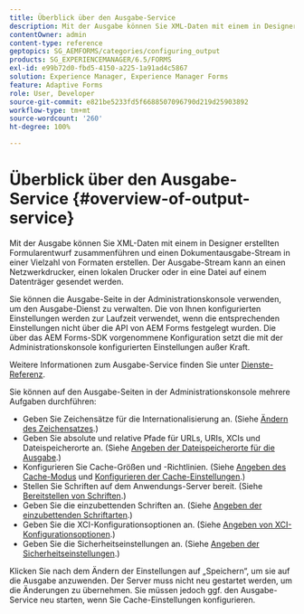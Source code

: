 ```yaml
---
title: Überblick über den Ausgabe-Service
description: Mit der Ausgabe können Sie XML-Daten mit einem in Designer erstellten Formularentwurf zusammenführen und einen Dokumentausgabe-Stream in einer Vielzahl von Formaten erstellen.
contentOwner: admin
content-type: reference
geptopics: SG_AEMFORMS/categories/configuring_output
products: SG_EXPERIENCEMANAGER/6.5/FORMS
exl-id: e99b72d0-fbd5-4150-a225-1a91ad4c5867
solution: Experience Manager, Experience Manager Forms
feature: Adaptive Forms
role: User, Developer
source-git-commit: e821be5233fd5f6688507096790d219d25903892
workflow-type: tm+mt
source-wordcount: '260'
ht-degree: 100%

---
```


# Überblick über den Ausgabe-Service {#overview-of-output-service}

Mit der Ausgabe können Sie XML-Daten mit einem in Designer erstellten Formularentwurf zusammenführen und einen Dokumentausgabe-Stream in einer Vielzahl von Formaten erstellen. Der Ausgabe-Stream kann an einen Netzwerkdrucker, einen lokalen Drucker oder in eine Datei auf einem Datenträger gesendet werden.

Sie können die Ausgabe-Seite in der Administrationskonsole verwenden, um den Ausgabe-Dienst zu verwalten. Die von Ihnen konfigurierten Einstellungen werden zur Laufzeit verwendet, wenn die entsprechenden Einstellungen nicht über die API von AEM Forms festgelegt wurden. Die über das AEM Forms-SDK vorgenommene Konfiguration setzt die mit der Administrationskonsole konfigurierten Einstellungen außer Kraft.

Weitere Informationen zum Ausgabe-Service finden Sie unter [Dienste-Referenz](https://www.adobe.com/go/learn_aemforms_services_61_de).

Sie können auf den Ausgabe-Seiten in der Administrationskonsole mehrere Aufgaben durchführen:

* Geben Sie Zeichensätze für die Internationalisierung an. (Siehe [Ändern des Zeichensatzes](/help/forms/using/admin-help/change-character-set.md#change-the-character-set).)
* Geben Sie absolute und relative Pfade für URLs, URIs, XCIs und Dateispeicherorte an. (Siehe [Angeben der Dateispeicherorte für die Ausgabe](/help/forms/using/admin-help/specify-file-locations-output.md#specify-file-locations-for-output).) 
* Konfigurieren Sie Cache-Größen und -Richtlinien. (Siehe [Angeben des Cache-Modus](/help/forms/using/admin-help/configuring-caching-output.md#specifying-the-cache-mode) und [Konfigurieren der Cache-Einstellungen](/help/forms/using/admin-help/configuring-caching-output.md#configuring-cache-settings).)
* Stellen Sie Schriften auf dem Anwendungs-Server bereit. (Siehe [Bereitstellen von Schriften](/help/forms/using/admin-help/make-fonts-available.md#make-fonts-available).)
* Geben Sie die einzubettenden Schriften an. (Siehe [Angeben der einzubettenden Schriftarten](/help/forms/using/admin-help/specify-fonts-embed.md#specify-fonts-to-embed).)
* Geben Sie die XCI-Konfigurationsoptionen an. (Siehe [Angeben von XCI-Konfigurationsoptionen](/help/forms/using/admin-help/specify-xci-configuration-options.md#specify-xci-configuration-options).)
* Geben Sie die Sicherheitseinstellungen an. (Siehe [Angeben der Sicherheitseinstellungen](/help/forms/using/admin-help/specify-security-settings.md#specify-security-settings).)

Klicken Sie nach dem Ändern der Einstellungen auf „Speichern“, um sie auf die Ausgabe anzuwenden. Der Server muss nicht neu gestartet werden, um die Änderungen zu übernehmen. Sie müssen jedoch ggf. den Ausgabe-Service neu starten, wenn Sie Cache-Einstellungen konfigurieren.

